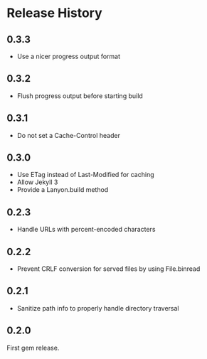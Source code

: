 Release History
===============

## 0.3.3

* Use a nicer progress output format

## 0.3.2

* Flush progress output before starting build

## 0.3.1

* Do not set a Cache-Control header

## 0.3.0

* Use ETag instead of Last-Modified for caching
* Allow Jekyll 3
* Provide a Lanyon.build method

## 0.2.3

* Handle URLs with percent-encoded characters

## 0.2.2

* Prevent CRLF conversion for served files by using File.binread

## 0.2.1

* Sanitize path info to properly handle directory traversal

## 0.2.0

First gem release.
